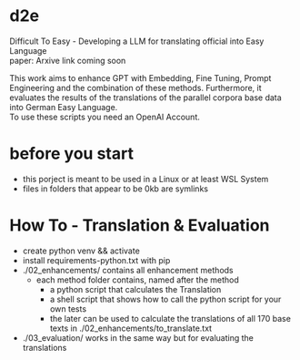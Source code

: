# d2e
Difficult To Easy - Developing a LLM for translating official into Easy Language            
paper: Arxive link coming soon

This work aims to enhance GPT with Embedding, Fine Tuning, Prompt Engineering and the combination of these methods. Furthermore, it evaluates the results of the translations of the parallel corpora base data into German Easy Language.                   
To use these scripts you need an OpenAI Account.              

# before you start
* this porject is meant to be used in a Linux or at least WSL System
* files in folders that appear to be 0kb are symlinks

# How To - Translation & Evaluation
* create python venv && activate
* install requirements-python.txt with pip
* ./02_enhancements/ contains all enhancement methods
  * each method folder contains, named after the method
    * a python script that calculates the Translation
    * a shell script that shows how to call the python script for your own tests
    * the later can be used to calculate the translations of all 170 base texts in ./02_enhancements/to_translate.txt
* ./03_evaluation/ works in the same way but for evaluating the translations
